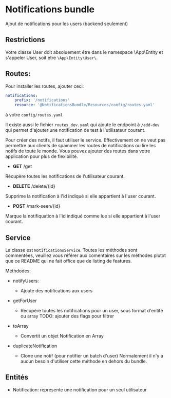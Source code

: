 Notifications bundle
===

Ajout de notifications pour les users (backend seulement)

## Restrictions

Votre classe User doit absoluement être dans le namespace \App\Entity et s'appeler User, soit etre
`\App\Entity\User\`.

## Routes:

Pour installer les routes, ajouter ceci:

```yaml
notifications:
    prefix: '/notifications'
    resource: '@NotificationsBundle/Resources/config/routes.yaml'
```

à votre `config/routes.yaml`

Il existe aussi le fichier `routes_dev.yaml` qui ajoute le endpoint à `/add-dev` qui permet 
d'ajouter une notification de test à l'utilisateur courant.

Pour créer des notifs, il faut utiliser le service. Effectivement on ne veut pas permettre
aux clients de spammer les routes de notifications ou lire les notifs de toute le monde.
Vous pouvez ajouter des routes dans votre application pour plus de flexibilité.


* **GET** /get

Récupère toutes les notifications de l'utilisateur courant.

* **DELETE** /delete/{id}

Supprime la notification à l'id indiqué si elle appartient à l'user courant.

* **POST** /mark-seen/{id}

Marque la notifiquation à l'id indiqué comme lue si elle appartient à l'user courant.

## Service

La classe est `NotificationsService`. Toutes les méthodes sont commentées, veuillez vous
référer aux comentaires sur les méthodes plutot que ce README qui ne fait office que de 
listing de features.

Méthdodes:

* notifyUsers:
    * Ajoute des notifications aux users 
    
* getForUser
    * Récupère toutes les notifications pour un user, sous format d'entité ou array
    TODO: ajouter des flags pour filtrer
    
* toArray
    * Convertit un objet Notification en Array
    
* duplicateNotification
    * Clone une notif (pour notifier un batch d'user)
    Normalement il n'y a aucun besoin d'utiliser cette méthode en dehors du bundle.

## Entités

* Notification: représente une notification pour un seul utilisateur